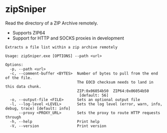 # zipSniper

Read the directory of a ZIP Archive remotely. 

* Supports ZIP64
* Support for HTTP and SOCKS proxies in development
```
Extracts a file list within a zip archive remotely

Usage: zipSniper.exe [OPTIONS] --path <url>

Options:
  -p, --path <url>
  -c, --comment-buffer <BYTES>  Number of bytes to pull from the end of the file.
                                The EOCD checksum needs to land in this data chunk.
                                ZIP:0x06054b50  ZIP64:0x06054b50
                                 [default: 56]
  -o, --output-file <FILE>      Sets an optional output file
  -l, --log-level <LEVEL>       Sets the log level (error, warn, info, debug, trace) [default: info]
      --proxy <PROXY_URL>       Sets the proxy to route HTTP requests through
  -h, --help                    Print help
  -V, --version                 Print version
```
